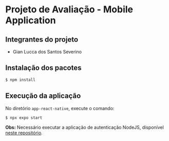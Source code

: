# Projeto de Avaliação - Mobile Application

## Integrantes do projeto
* Gian Lucca dos Santos Severino


## Instalação dos pacotes 
```bash
$ npm install
```

## Execução da aplicação
No diretório `app-react-native`, execute o comando:
```bash
$ npx expo start
```
<b>Obs:</b> Necessário executar a aplicação de autenticação NodeJS, disponível [neste repositório](https://github.com/uedsonreis/authentication-nestjs/tree/main).
